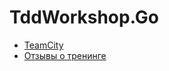 # TddWorkshop.Go

* [TeamCity](http://ssgbuild-t.cloudapp.net:8000/)
* [Отзывы о тренинге](http://goo.gl/forms/hkJiSFspkD)
